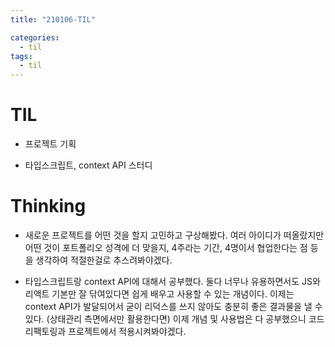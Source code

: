 ```yaml
---
title: "210106-TIL"

categories:
  - til
tags:
  - til
---
```

# TIL
 - 프로젝트 기획

 - 타입스크립트, context API 스터디

 

# Thinking
 - 새로운 프로젝트를 어떤 것을 할지 고민하고 구상해봤다. 여러 아이디가 떠올랐지만 어떤 것이 포트폴리오 성격에 더 맞을지, 4주라는 기간, 4명이서 협업한다는 점 등을 생각하여 적절한걸로 추스려봐야겠다.

 - 타입스크립트랑 context API에 대해서 공부했다. 둘다 너무나 유용하면서도 JS와 리액트 기본만 잘 닦여있다면 쉽게 배우고 사용할 수 있는 개념이다. 이제는 context API가 발달되어서 굳이 리덕스를 쓰지 않아도 충분히 좋은 결과물을 낼 수 있다. (상태관리 측면에서만 활용한다면) 이제 개념 및 사용법은 다 공부했으니 코드 리팩토링과 프로젝트에서 적용시켜봐야겠다.